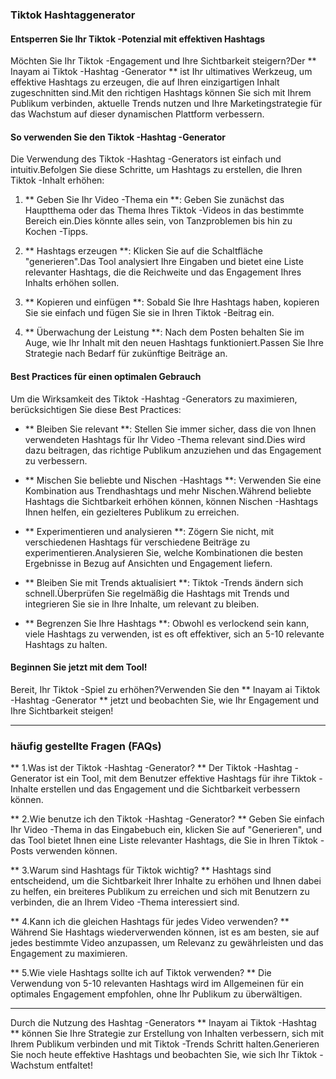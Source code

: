 ### Tiktok Hashtaggenerator

#### Entsperren Sie Ihr Tiktok -Potenzial mit effektiven Hashtags

Möchten Sie Ihr Tiktok -Engagement und Ihre Sichtbarkeit steigern?Der ** Inayam ai Tiktok -Hashtag -Generator ** ist Ihr ultimatives Werkzeug, um effektive Hashtags zu erzeugen, die auf Ihren einzigartigen Inhalt zugeschnitten sind.Mit den richtigen Hashtags können Sie sich mit Ihrem Publikum verbinden, aktuelle Trends nutzen und Ihre Marketingstrategie für das Wachstum auf dieser dynamischen Plattform verbessern.

#### So verwenden Sie den Tiktok -Hashtag -Generator

Die Verwendung des Tiktok -Hashtag -Generators ist einfach und intuitiv.Befolgen Sie diese Schritte, um Hashtags zu erstellen, die Ihren Tiktok -Inhalt erhöhen:

1. ** Geben Sie Ihr Video -Thema ein **: Geben Sie zunächst das Hauptthema oder das Thema Ihres Tiktok -Videos in das bestimmte Bereich ein.Dies könnte alles sein, von Tanzproblemen bis hin zu Kochen -Tipps.

2. ** Hashtags erzeugen **: Klicken Sie auf die Schaltfläche "generieren".Das Tool analysiert Ihre Eingaben und bietet eine Liste relevanter Hashtags, die die Reichweite und das Engagement Ihres Inhalts erhöhen sollen.

3. ** Kopieren und einfügen **: Sobald Sie Ihre Hashtags haben, kopieren Sie sie einfach und fügen Sie sie in Ihren Tiktok -Beitrag ein.

4. ** Überwachung der Leistung **: Nach dem Posten behalten Sie im Auge, wie Ihr Inhalt mit den neuen Hashtags funktioniert.Passen Sie Ihre Strategie nach Bedarf für zukünftige Beiträge an.

#### Best Practices für einen optimalen Gebrauch

Um die Wirksamkeit des Tiktok -Hashtag -Generators zu maximieren, berücksichtigen Sie diese Best Practices:

- ** Bleiben Sie relevant **: Stellen Sie immer sicher, dass die von Ihnen verwendeten Hashtags für Ihr Video -Thema relevant sind.Dies wird dazu beitragen, das richtige Publikum anzuziehen und das Engagement zu verbessern.

- ** Mischen Sie beliebte und Nischen -Hashtags **: Verwenden Sie eine Kombination aus Trendhashtags und mehr Nischen.Während beliebte Hashtags die Sichtbarkeit erhöhen können, können Nischen -Hashtags Ihnen helfen, ein gezielteres Publikum zu erreichen.

- ** Experimentieren und analysieren **: Zögern Sie nicht, mit verschiedenen Hashtags für verschiedene Beiträge zu experimentieren.Analysieren Sie, welche Kombinationen die besten Ergebnisse in Bezug auf Ansichten und Engagement liefern.

- ** Bleiben Sie mit Trends aktualisiert **: Tiktok -Trends ändern sich schnell.Überprüfen Sie regelmäßig die Hashtags mit Trends und integrieren Sie sie in Ihre Inhalte, um relevant zu bleiben.

- ** Begrenzen Sie Ihre Hashtags **: Obwohl es verlockend sein kann, viele Hashtags zu verwenden, ist es oft effektiver, sich an 5-10 relevante Hashtags zu halten.

#### Beginnen Sie jetzt mit dem Tool!

Bereit, Ihr Tiktok -Spiel zu erhöhen?Verwenden Sie den ** Inayam ai Tiktok -Hashtag -Generator ** jetzt und beobachten Sie, wie Ihr Engagement und Ihre Sichtbarkeit steigen!

---

### häufig gestellte Fragen (FAQs)

** 1.Was ist der Tiktok -Hashtag -Generator? **
Der Tiktok -Hashtag -Generator ist ein Tool, mit dem Benutzer effektive Hashtags für ihre Tiktok -Inhalte erstellen und das Engagement und die Sichtbarkeit verbessern können.

** 2.Wie benutze ich den Tiktok -Hashtag -Generator? **
Geben Sie einfach Ihr Video -Thema in das Eingabebuch ein, klicken Sie auf "Generieren", und das Tool bietet Ihnen eine Liste relevanter Hashtags, die Sie in Ihren Tiktok -Posts verwenden können.

** 3.Warum sind Hashtags für Tiktok wichtig? **
Hashtags sind entscheidend, um die Sichtbarkeit Ihrer Inhalte zu erhöhen und Ihnen dabei zu helfen, ein breiteres Publikum zu erreichen und sich mit Benutzern zu verbinden, die an Ihrem Video -Thema interessiert sind.

** 4.Kann ich die gleichen Hashtags für jedes Video verwenden? **
Während Sie Hashtags wiederverwenden können, ist es am besten, sie auf jedes bestimmte Video anzupassen, um Relevanz zu gewährleisten und das Engagement zu maximieren.

** 5.Wie viele Hashtags sollte ich auf Tiktok verwenden? **
Die Verwendung von 5-10 relevanten Hashtags wird im Allgemeinen für ein optimales Engagement empfohlen, ohne Ihr Publikum zu überwältigen.

---

Durch die Nutzung des Hashtag -Generators ** Inayam ai Tiktok -Hashtag ** können Sie Ihre Strategie zur Erstellung von Inhalten verbessern, sich mit Ihrem Publikum verbinden und mit Tiktok -Trends Schritt halten.Generieren Sie noch heute effektive Hashtags und beobachten Sie, wie sich Ihr Tiktok -Wachstum entfaltet!